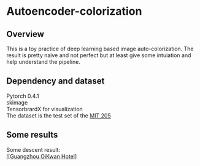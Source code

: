 # Autoencoder-colorization
## Overview
This is a toy practice of deep learning based image auto-colorization. The result is pretty naive and not perfect but at least give some intuiation and
help understand the pipeline.  
## Dependency and dataset
Pytorch 0.4.1  
skimage  
TensorbrardX for visualization  
The dataset is the test set of the [MIT 205](http://places.csail.mit.edu/downloadData.html)  
## Some results
Some descent result:  
[![Guangzhou OiKwan Hotel]](https://github.com/huangchaoxing/Autoencoder-colorization/blob/master/sample/10_gray.jpg)	
